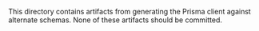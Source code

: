 This directory contains artifacts from generating the Prisma client against alternate schemas. None of these artifacts should be committed.
